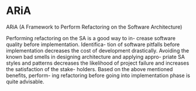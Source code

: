 # ARiA
ARiA (A Framework to Perform Refactoring on the Software Architecture)

Performing refactoring on the SA is a good way to in- crease software quality before implementation. Identifica- tion of software pitfalls before implementation decreases the cost of development drastically. Avoiding the known bad smells in designing architecture and applying appro- priate SA styles and patterns decreases the likelihood of project failure and increases the satisfaction of the stake- holders. Based on the above mentioned benefits, perform- ing refactoring before going into implementation phase is quite advisable.

